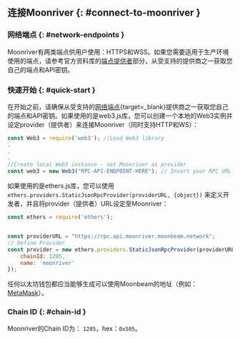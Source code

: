 ## 连接Moonriver {: #connect-to-moonriver } 

### 网络端点 {: #network-endpoints } 

Moonriver有两类端点供用户使用：HTTPS和WSS。如果您需要适用于生产环境使用的端点，请参考官方资料库的[端点提供者](/builders/get-started/endpoints/#endpoint-providers)部分，从受支持的提供商之一获取您自己的端点和API密钥。

### 快速开始 {: #quick-start }  

在开始之前，请确保从受支持的[网络端点](/builders/get-started/endpoints/){target=_blank}提供商之一获取您自己的端点和API密钥。如果使用的是web3.js库，您可以创建一个本地的Web3实例并设定provider（提供者）来连接Moonriver（同时支持HTTP和WS）：

```js
const Web3 = require('web3'); //Load Web3 library
.
.
.
//Create local Web3 instance - set Moonriver as provider
const web3 = new Web3("RPC-API-ENDPOINT-HERE"); // Insert your RPC URL here
```
如果使用的是ethers.js库，您可以使用`ethers.providers.StaticJsonRpcProvider(providerURL, {object})` 来定义开发者，并且将provider（提供者）URL设定至Moonriver：

```js
const ethers = require('ethers');


const providerURL = "https://rpc.api.moonriver.moonbeam.network";
// Define Provider
const provider = new ethers.providers.StaticJsonRpcProvider(providerURL, {
    chainId: 1285,
    name: 'moonriver'
});
```

任何以太坊钱包都应当能够生成可以使用Moonbeam的地址（例如：[MetaMask](https://metamask.io/)）。

### Chain ID {: #chain-id } 

Moonriver的Chain ID为： `1285`，hex：`0x505`。
